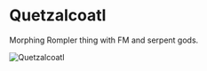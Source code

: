 # Quetzalcoatl

Morphing Rompler thing with FM and serpent gods. 

![Quetzalcoatl](https://raw.githubusercontent.com/publicsamples/Quetzalcoatl/main/Quetzalcoatl/q.png)

  

